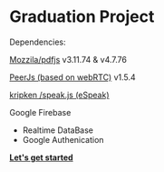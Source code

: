 
# Graduation Project

Dependencies:

[Mozzila/pdfjs](https://github.com/mozilla/pdf.js) v3.11.74 & v4.7.76

[PeerJs (based on webRTC)](https://peerjs.com/) v1.5.4

[kripken /speak.js (eSpeak)](https://github.com/kripken/speak.js) 

Google Firebase
- Realtime DataBase
- Google Authenication

[**Let's get started**](/default.html)